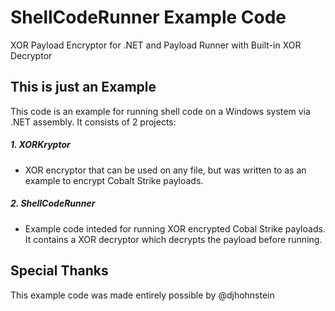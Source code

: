 # ShellCodeRunner Example Code
XOR Payload Encryptor for .NET and Payload Runner with Built-in XOR Decryptor
## This is just an Example
This code is an example for running shell code on a Windows system via .NET assembly.  It consists of 2 projects:
##### 1. XORKryptor
- XOR encryptor that can be used on any file, but was written to as an example to encrypt Cobalt Strike payloads.
##### 2. ShellCodeRunner
- Example code inteded for running XOR encrypted Cobal Strike payloads.  It contains a XOR decryptor which decrypts the payload before running.
## Special Thanks
This example code was made entirely possible by @djhohnstein
